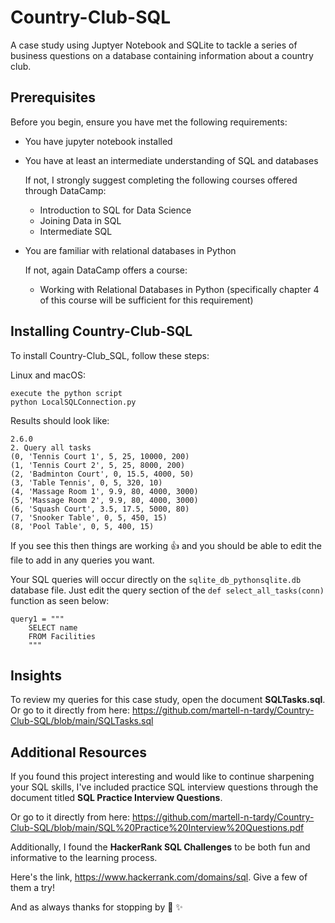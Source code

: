 # Country-Club-SQL
A case study using Juptyer Notebook and SQLite to tackle a series of business questions on a database containing information about a country club. 

## Prerequisites

Before you begin, ensure you have met the following requirements:

* You have jupyter notebook installed
* You have at least an intermediate understanding of SQL and databases

    If not, I strongly suggest completing the following courses offered through DataCamp:
      
     - Introduction to SQL for Data Science
     - Joining Data in SQL
     - Intermediate SQL
  
* You are familiar with relational databases in Python
  
    If not, again DataCamp offers a course: 
    - Working with Relational Databases in Python
    (specifically chapter 4 of this course will be sufficient for this requirement) 

## Installing Country-Club-SQL

To install Country-Club_SQL, follow these steps:

Linux and macOS:

```
execute the python script
python LocalSQLConnection.py
```
Results should look like:
```
2.6.0
2. Query all tasks
(0, 'Tennis Court 1', 5, 25, 10000, 200)
(1, 'Tennis Court 2', 5, 25, 8000, 200)
(2, 'Badminton Court', 0, 15.5, 4000, 50)
(3, 'Table Tennis', 0, 5, 320, 10)
(4, 'Massage Room 1', 9.9, 80, 4000, 3000)
(5, 'Massage Room 2', 9.9, 80, 4000, 3000)
(6, 'Squash Court', 3.5, 17.5, 5000, 80)
(7, 'Snooker Table', 0, 5, 450, 15)
(8, 'Pool Table', 0, 5, 400, 15)
```

If you see this then things are working :+1: and you should be able to edit the file to add in any queries you want. 

Your SQL queries will occur directly on the `sqlite_db_pythonsqlite.db` database file.
Just edit the query section of the `def select_all_tasks(conn)` function as seen below:
```
query1 = """
    SELECT name
    FROM Facilities
    """
```

## Insights
To review my queries for this case study, open the document **SQLTasks.sql**.
Or go to it directly from here: https://github.com/martell-n-tardy/Country-Club-SQL/blob/main/SQLTasks.sql


## Additional Resources

If you found this project interesting and would like to continue sharpening your SQL skills, 
I've included practice SQL interview questions through the document titled **SQL Practice Interview Questions**.

Or go to it directly from here: https://github.com/martell-n-tardy/Country-Club-SQL/blob/main/SQL%20Practice%20Interview%20Questions.pdf


Additionally, I found the **HackerRank SQL Challenges** to be both fun and informative to the learning process. 

Here's the link, https://www.hackerrank.com/domains/sql. Give a few of them a try!


And as always thanks for stopping by :wave: :sparkles:
